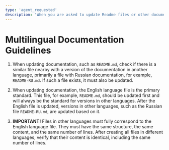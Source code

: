 ```yaml
---
type: 'agent_requested'
description: 'When you are asked to update Readme files or other documentation files'
---
```


# Multilingual Documentation Guidelines

1.  When updating documentation, such as `README.md`, check if there is a similar file nearby with a version of the documentation in another language, primarily a file with Russian documentation, for example, `README-RU.md`. If such a file exists, it must also be updated.

2.  When updating documentation, the English language file is the primary standard. This file, for example, `README.md`, should be updated first and will always be the standard for versions in other languages. After the English file is updated, versions in other languages, such as the Russian file `README-RU.md`, are updated based on it.

3.  **IMPORTANT!** Files in other languages must fully correspond to the English language file. They must have the same structure, the same content, and the same number of lines. After creating all files in different languages, verify that their content is identical, including the same number of lines.
